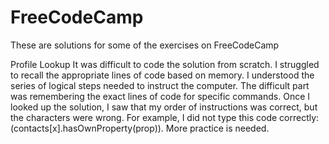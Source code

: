 # FreeCodeCamp
These are solutions for some of the exercises on FreeCodeCamp

Profile Lookup
It was difficult to code the solution from scratch. I struggled to recall the appropriate lines of code based on memory. I understood the series of logical steps needed to instruct the computer. The difficult part was remembering the exact lines of code for specific commands. Once I looked up the solution, I saw that my order of instructions was correct, but the characters were wrong. For example, I did not type this code correctly: (contacts[x].hasOwnProperty(prop)). More practice is needed. 
